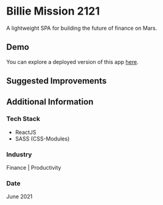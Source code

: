 # Billie Mission 2121
A lightweight SPA for building the future of finance on Mars.

## Demo
You can explore a deployed version of this app [here](https://billie-mission-2121.vercel.app/).

## Suggested Improvements


## Additional Information

### Tech Stack
* ReactJS
* SASS (CSS-Modules)

### Industry
Finance | Productivity

### Date
June 2021






